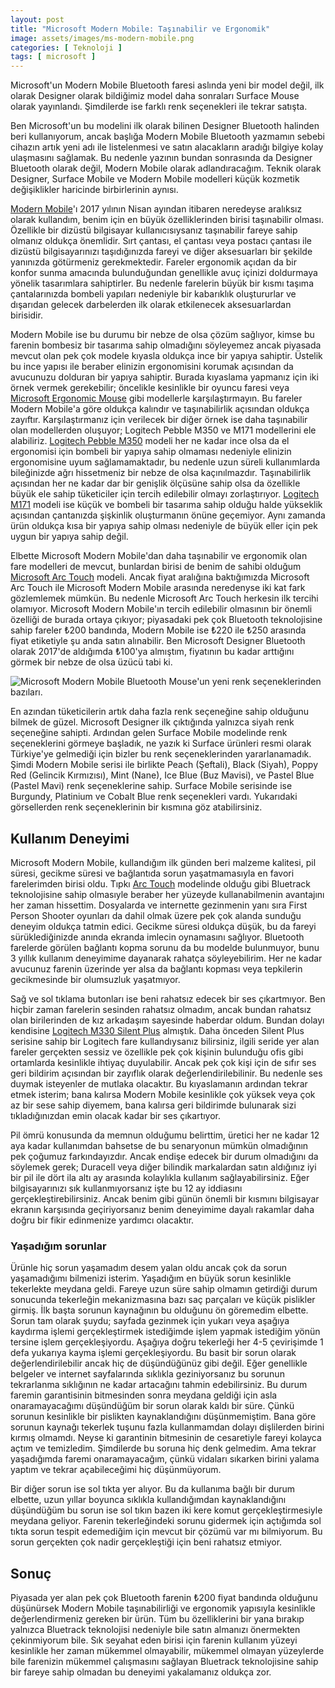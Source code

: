```yaml
---
layout: post
title: "Microsoft Modern Mobile: Taşınabilir ve Ergonomik"
image: assets/images/ms-modern-mobile.png
categories: [ Teknoloji ]
tags: [ microsoft ]
---
```

Microsoft'un Modern Mobile Bluetooth faresi aslında yeni bir model değil, ilk olarak Designer olarak bildiğimiz model daha sonraları Surface Mouse olarak yayınlandı. Şimdilerde ise farklı renk seçenekleri ile tekrar satışta.

Ben Microsoft'un bu modelini ilk olarak bilinen Designer Bluetooth halinden beri kullanıyorum, ancak başlığa Modern Mobile Bluetooth yazmamın sebebi cihazın artık yeni adı ile listelenmesi ve satın alacakların aradığı bilgiye kolay ulaşmasını sağlamak. Bu nedenle yazının bundan sonrasında da Designer Bluetooth olarak değil, Modern Mobile olarak adlandıracağım. Teknik olarak Designer, Surface Mobile ve Modern Mobile modelleri küçük kozmetik değişiklikler haricinde birbirlerinin aynısı.

[Modern Mobile](https://www.microsoft.com/tr-tr/accessories/products/mice/microsoft-modern-mobile-mouse)'ı 2017 yılının Nisan ayından itibaren neredeyse aralıksız olarak kullandım, benim için en büyük özelliklerinden birisi taşınabilir olması. Özellikle bir dizüstü bilgisayar kullanıcısıysanız taşınabilir fareye sahip olmanız oldukça önemlidir. Sırt çantası, el çantası veya postacı çantası ile dizüstü bilgisayarınızı taşıdığınızda fareyi ve diğer aksesuarları bir şekilde yanınızda götürmeniz gerekmektedir. Fareler ergonomik açıdan da bir konfor sunma amacında bulunduğundan genellikle avuç içinizi doldurmaya yönelik tasarımlara sahiptirler. Bu nedenle farelerin büyük bir kısmı taşıma çantalarınızda bombeli yapıları nedeniyle bir kabarıklık oluştururlar ve dışarıdan gelecek darbelerden ilk olarak etkilenecek aksesuarlardan birisidir.

Modern Mobile ise bu durumu bir nebze de olsa çözüm sağlıyor, kimse bu farenin bombesiz bir tasarıma sahip olmadığını söyleyemez ancak piyasada mevcut olan pek çok modele kıyasla oldukça ince bir yapıya sahiptir. Üstelik bu ince yapısı ile beraber elinizin ergonomisini korumak açısından da avucunuzu dolduran bir yapıya sahiptir. Burada kıyaslama yapmanız için iki örnek vermek gerekebilir; öncelikle kesinlikle bir oyuncu faresi veya [Microsoft Ergonomic Mouse](https://www.microsoft.com/tr-tr/accessories/products/mice/microsoft-ergonomic-mouse) gibi modellerle karşılaştırmayın. Bu fareler Modern Mobile'a göre oldukça kalındır ve taşınabilirlik açısından oldukça zayıftır. Karşılaştırmanız için verilecek bir diğer örnek ise daha taşınabilir olan modellerden oluşuyor; Logitech Pebble M350 ve M171 modellerini ele alabiliriz. [Logitech Pebble M350](https://www.logitech.com/tr-tr/product/pebble-m350-wireless-mouse) modeli her ne kadar ince olsa da el ergonomisi için bombeli bir yapıya sahip olmaması nedeniyle elinizin ergonomisine uyum sağlamamaktadır, bu nedenle uzun süreli kullanımlarda bileğinizde ağrı hissetmeniz bir nebze de olsa kaçınılmazdır. Taşınabilirlik açısından her ne kadar dar bir genişlik ölçüsüne sahip olsa da özellikle büyük ele sahip tüketiciler için tercih edilebilir olmayı zorlaştırıyor. [Logitech M171](https://www.logitech.com/tr-tr/product/m171-wireless-mouse) modeli ise küçük ve bombeli bir tasarıma sahip olduğu halde yükseklik açısından çantanızda şişkinlik oluşturmanın önüne geçemiyor. Aynı zamanda ürün oldukça kısa bir yapıya sahip olması nedeniyle de büyük eller için pek uygun bir yapıya sahip değil.

Elbette Microsoft Modern Mobile'dan daha taşınabilir ve ergonomik olan fare modelleri de mevcut, bunlardan birisi de benim de sahibi olduğum [Microsoft Arc Touch](/microsoft-arc-touch-cazibeli-eziyet/) modeli. Ancak fiyat aralığına baktığımızda Microsoft Arc Touch ile Microsoft Modern Mobile arasında neredenyse iki kat fark gözlemlemek mümkün. Bu nedenle Microsoft Arc Touch herkesin ilk tercihi olamıyor. Microsoft Modern Mobile'ın tercih edilebilir olmasının bir önemli özelliği de burada ortaya çıkıyor; piyasadaki pek çok Bluetooth teknolojisine sahip fareler ₺200 bandında, Modern Mobile ise ₺220 ile ₺250 arasında fiyat etiketiyle şu anda satın alınabilir. Ben Microsoft Designer Bluetooth olarak 2017'de aldığımda ₺100'ya almıştım, fiyatının bu kadar arttığını görmek bir nebze de olsa üzücü tabi ki.

![Microsoft Modern Mobile Bluetooth Mouse'un yeni renk seçeneklerinden bazıları.](/assets/images/ms-modern-mobile-colors-2.png)

En azından tüketicilerin artık daha fazla renk seçeneğine sahip olduğunu bilmek de güzel. Microsoft Designer ilk çıktığında yalnızca siyah renk seçeneğine sahipti. Ardından gelen Surface Mobile modelinde renk seçeneklerini görmeye başladık, ne yazık ki Surface ürünleri resmi olarak Türkiye'ye gelmediği için bizler bu renk seçeneklerinden yararlanamadık. Şimdi Modern Mobile serisi ile birlikte Peach (Şeftali), Black (Siyah), Poppy Red (Gelincik Kırmızısı), Mint (Nane), Ice Blue (Buz Mavisi), ve Pastel Blue (Pastel Mavi) renk seçeneklerine sahip. Surface Mobile serisinde ise Burgundy, Platinium ve Cobalt Blue renk seçenekleri vardı. Yukarıdaki görsellerden renk seçeneklerinin bir kısmına göz atabilirsiniz.

## Kullanım Deneyimi
Microsoft Modern Mobile, kullandığım ilk günden beri malzeme kalitesi, pil süresi, gecikme süresi ve bağlantıda sorun yaşatmamasıyla en favori farelerimden birisi oldu. Tıpkı [Arc Touch](https://www.microsoft.com/accessories/tr-tr/products/mice/arc-touch-mouse/rvf-00051) modelinde olduğu gibi Bluetrack teknolojisine sahip olmasıyle beraber her yüzeyde kullanabilmenin avantajını her zaman hissettim. Dosyalarda ve internette gezinmenin yanı sıra First Person Shooter oyunları da dahil olmak üzere pek çok alanda sunduğu deneyim oldukça tatmin edici. Gecikme süresi oldukça düşük, bu da fareyi sürüklediğinizde anında ekranda imlecin oynamasını sağlıyor. Bluetooth farelerde görülen bağlantı kopma sorunu da bu modelde bulunmuyor, bunu 3 yıllık kullanım deneyimime dayanarak rahatça söyleyebilirim. Her ne kadar avucunuz farenin üzerinde yer alsa da bağlantı kopması veya tepkilerin gecikmesinde bir olumsuzluk yaşatmıyor.

Sağ ve sol tıklama butonları ise beni rahatsız edecek bir ses çıkartmıyor. Ben hiçbir zaman farelerin sesinden rahatsız olmadım, ancak bundan rahatsız olan birilerinden de kız arkadaşım sayesinde haberdar oldum. Bundan dolayı kendisine [Logitech M330 Silent Plus](https://www.logitech.com/tr-tr/product/m330-silent-plus) almıştık. Daha önceden Silent Plus serisine sahip bir Logitech fare kullandıysanız bilirsiniz, ilgili seride yer alan fareler gerçekten sessiz ve özellikle pek çok kişinin bulunduğu ofis gibi ortamlarda kesinlikle ihtiyaç duyulabilir. Ancak pek çok kişi için de sıfır ses geri bildirim açısından bir zayıflık olarak değerlendirilebilinir. Bu nedenle ses duymak isteyenler de mutlaka olacaktır. Bu kıyaslamanın ardından tekrar etmek isterim; bana kalırsa Modern Mobile kesinlikle çok yüksek veya çok az bir sese sahip diyemem, bana kalırsa geri bildirimde bulunarak sizi tıkladığınızdan emin olacak kadar bir ses çıkartıyor.

Pil ömrü konusunda da memnun olduğumu belirttim, üretici her ne kadar 12 aya kadar kullanımdan bahsetse de bu senaryonun mümkün olmadığının pek çoğumuz farkındayızdır. Ancak endişe edecek bir durum olmadığını da söylemek gerek; Duracell veya diğer bilindik markalardan satın aldığınız iyi bir pil ile dört ila altı ay arasında kolaylıkla kullanım sağlayabilirsiniz. Eğer bilgisayarınızı sık kullanmıyorsanız işte bu 12 ay iddiasını gerçekleştirebilirsiniz. Ancak benim gibi günün önemli bir kısmını bilgisayar ekranın karşısında geçiriyorsanız benim deneyimime dayalı rakamlar daha doğru bir fikir edinmenize yardımcı olacaktır.

### Yaşadığım sorunlar
Ürünle hiç sorun yaşamadım desem yalan oldu ancak çok da sorun yaşamadığımı bilmenizi isterim. Yaşadığım en büyük sorun kesinlikle tekerlekte meydana geldi. Fareye uzun süre sahip olmamın getirdiği durum sonucunda tekerleğin mekanizmasına bazı saç parçaları ve küçük pislikler girmiş. İlk başta sorunun kaynağının bu olduğunu ön göremedim elbette. Sorun tam olarak şuydu; sayfada gezinmek için yukarı veya aşağıya kaydırma işlemi gerçekleştirmek istediğimde işlem yapmak istediğim yönün tersine işlem gerçekleşiyordu. Aşağıya doğru tekerleği her 4-5 çevirişimde 1 defa yukarıya kayma işlemi gerçekleşiyordu. Bu basit bir sorun olarak değerlendirilebilir ancak hiç de düşündüğünüz gibi değil. Eğer genellikle belgeler ve internet sayfalarında sıklıkla geziniyorsanız bu sorunun tekrarlanma sıklığının ne kadar artacağını tahmin edebilirsiniz. Bu durum faremin garantisinin bitmesinden sonra meydana geldiği için asla onaramayacağımı düşündüğüm bir sorun olarak kaldı bir süre. Çünkü sorunun kesinlikle bir pislikten kaynaklandığını düşünmemiştim. Bana göre sorunun kaynağı tekerlek tuşunu fazla kullanmamdan dolayı dişlilerden birini kırmış olmamdı. Neyse ki garantinin bitmesinin de cesaretiyle fareyi kolayca açtım ve temizledim. Şimdilerde bu soruna hiç denk gelmedim. Ama tekrar yaşadığımda faremi onaramayacağım, çünkü vidaları sıkarken birini yalama yaptım ve tekrar açabileceğimi hiç düşünmüyorum.

Bir diğer sorun ise sol tıkta yer alıyor. Bu da kullanıma bağlı bir durum elbette, uzun yıllar boyunca sıklıkla kullandığımdan kaynaklandığını düşündüğüm bu sorun ise sol tıkın bazen iki kere komut gerçekleştirmesiyle meydana geliyor. Farenin tekerleğindeki sorunu gidermek için açtığımda sol tıkta sorun tespit edemediğim için mevcut bir çözümü var mı bilmiyorum. Bu sorun gerçekten çok nadir gerçekleştiği için beni rahatsız etmiyor.

## Sonuç
Piyasada yer alan pek çok Bluetooth farenin ₺200 fiyat bandında olduğunu düşünürsek Modern Mobile taşınabilirliği ve ergonomik yapısıyla kesinlikle değerlendirmeniz gereken bir ürün. Tüm bu özelliklerini bir yana bırakıp yalnızca Bluetrack teknolojisi nedeniyle bile satın almanızı önermekten çekinmiyorum bile. Sık seyahat eden birisi için farenin kullanım yüzeyi kesinlikle her zaman mükemmel olmayabilir, mükemmel olmayan yüzeylerde bile farenizin mükemmel çalışmasını sağlayan Bluetrack teknolojisine sahip bir fareye sahip olmadan bu deneyimi yakalamanız oldukça zor.

